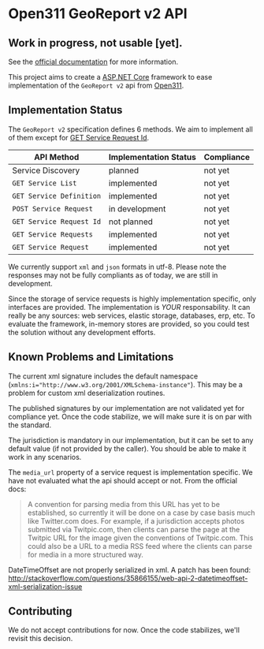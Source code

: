 # Open311 GeoReport v2 API

## Work in progress, not usable [yet].

See the [official documentation](http://wiki.open311.org/GeoReport_v2/) for more information.

This project aims to create a [ASP.NET Core](https://docs.microsoft.com/en-ca/aspnet/core/)
framework to ease implementation of the `GeoReport v2` api from [Open311](http://www.open311.org/).

## Implementation Status

The `GeoReport v2` specification defines 6 methods. We aim to implement all of them
except for [GET Service Request Id](http://wiki.open311.org/GeoReport_v2/#get-servicerequestid-from-a-token).

| API Method               | Implementation Status | Compliance |
|--------------------------|-----------------------|------------|
| Service Discovery        | planned               | not yet    |
| `GET Service List`       | implemented           | not yet    |
| `GET Service Definition` | implemented           | not yet    |
| `POST Service Request`   | in development        | not yet    |
| `GET Service Request Id` | not planned           | not yet    |
| `GET Service Requests`   | implemented           | not yet    |
| `GET Service Request`    | implemented           | not yet    |

We currently support `xml` and `json` formats in utf-8. Please note the responses may not be fully
compliants as of today, we are still in development.

Since the storage of service requests is highly implementation specific, only interfaces are provided.
The implementation is *YOUR* responsability. It can really be any sources: web services, elastic storage,
databases, erp, etc.  To evaluate the framework, in-memory stores are provided, so you could test the
solution without any development efforts.

## Known Problems and Limitations

The current xml signature includes the default namespace (`xmlns:i="http://www.w3.org/2001/XMLSchema-instance"`).
This may be a problem for custom xml deserialization routines.

The published signatures by our implementation are not validated yet for compliance yet.
Once the code stabilize, we will make sure it is on par with the standard.

The jurisdiction is mandatory in our implementation, but it can be set to any default value
(if not provided by the caller). You should be able to make it work in any scenarios.

The `media_url` property of a service request is implementation specific. We have not evaluated
what the api should accept or not.  From the official docs:

> A convention for parsing media from this URL has yet to be established, so currently
> it will be done on a case by case basis much like Twitter.com does. For example,
> if a jurisdiction accepts photos submitted via Twitpic.com, then clients can parse the
> page at the Twitpic URL for the image given the conventions of Twitpic.com.
> This could also be a URL to a media RSS feed where the clients can parse for media
> in a more structured way.

DateTimeOffset are not properly serialized in xml. A patch has been found:
http://stackoverflow.com/questions/35866155/web-api-2-datetimeoffset-xml-serialization-issue

## Contributing

We do not accept contributions for now. Once the code stabilizes, we'll revisit this decision.
